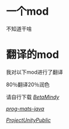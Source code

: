 # 一个mod
不知道干啥
# 翻译的mod
我对以下mod进行了翻译

80％翻译20％润色

请自行下载
_[BetaMindy](https://github.com/sk7725/BetaMindy)_

_[prog-mats-java](https://github.com/meepoffaith/prog-mats-java)_

_[ProjectUnityPublic](https://github.com/avantteam/projectunitypublic)_
 
 
